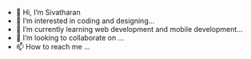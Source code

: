 - 👋 Hi, I’m Sivatharan
- 👀 I’m interested in coding and designing...
- 🌱 I’m currently learning  web development and mobile development...
- 💞️ I’m looking to collaborate on ...
- 📫 How to reach me ...

<!---
SivatharanDev/SivatharanDev is a ✨ special ✨ repository because its `README.md` (this file) appears on your GitHub profile.
You can click the Preview link to take a look at your changes.
--->
